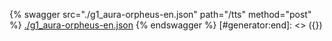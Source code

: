 [#generator:start]: <> ({ "template": "openapi" })
{% swagger src="./g1_aura-orpheus-en.json" path="/tts" method="post" %}
[./g1_aura-orpheus-en.json](./g1_aura-orpheus-en.json)
{% endswagger %}
[#generator:end]: <> ({})